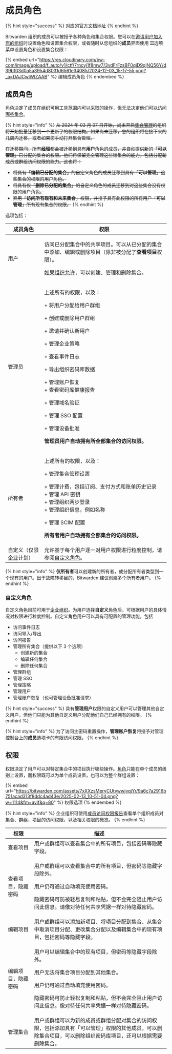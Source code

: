 # 成员角色

{% hint style="success" %}
对应的[官方文档地址](https://bitwarden.com/help/article/user-types-access-control/)
{% endhint %}

Bitwarden 组织的成员可以被授予各种角色和集合权限。您可以在[邀请用户加入您的组织](user-management.md)时设置角色和设置集合权限，或者随时从您组织的**成员**界面使用 **☷**&#x9009;项菜单设置角色和设置集合权限：

{% embed url="https://res.cloudinary.com/bw-com/image/upload/f_auto/v1/ctf/7rncvj1f8mw7/3vdFrFzsBF0qiD9qjNQ56Y/d39b103d0a5a3954d8031d6561e34085/2024-12-03_15-17-55.png?_a=DAJCwlWIZAAB" %}
编辑成员角色
{% endembed %}

## 成员角色 <a href="#member-roles" id="member-roles"></a>

角色决定了成员在组织可用工具范围内可以采取的操作，但无法决定[他们可以访问哪些集合](member-roles.md#permissions)。

{% hint style="info" %}
~~从 2024 年 03 月 07 日开始，尚未开启~~[~~集合管理~~](../manage-shared-items/collections/collection-management.md)~~的组织将开始批量迁移到一个更新了的权限结构。如果尚未迁移，您的组织将在接下来的几周内迁移，或者如果您手动打开集合管理。~~

~~在迁移期间，所有**经理**都会被迁移到具有**用户**角色的成员，并自动提供新的「**可以管理**」已分配的集合的权限。他们将保留完全管理这些馆集合的能力，包括分配新成员或群组访问权限的能力。这也将：~~

* ~~将具有「**编辑已分配的集合**」的自定义角色的成员迁移到具有「**可以管理**」这些集合的权限的用户角色。~~
* ~~将具有仅「**删除已分配的集合**」的自定义角色的成员迁移到对这些集合没有权限的用户角色。~~
* ~~弃用「**访问所有现有和未来集合**」权限，并授予具有此权限的所有用户「**可以管理**」所有现有集合的权限。~~
{% endhint %}

选项包括：

| 成员角色                                                                                                      | 权限                                                                                                                                                                                                                                                        |
| --------------------------------------------------------------------------------------------------------- | --------------------------------------------------------------------------------------------------------------------------------------------------------------------------------------------------------------------------------------------------------- |
| 用户                                                                                                        | <p>访问已分配集合中的共享项目。可以从已分配的集合中添加、编辑或删除项目（除非被分配了<strong>查看项目</strong>权限）。</p><p></p><p><a href="../manage-shared-items/collections/collection-management.md">如果组织允许</a>，可以创建、管理和删除集合。</p>                                                                     |
| 管理员                                                                                                       | <p>上述所有的权限，以及：</p><p>+ 将用户分配给用户群组</p><p>+ 创建或删除用户群组</p><p>+ 邀请并确认新用户</p><p>+ 管理企业策略</p><p>+ 查看事件日志</p><p>+ 导出组织密码库数据</p><p>+ 管理账户恢复<br>+ 查看密码库健康报告</p><p>+ 管理域名验证</p><p>+ 管理 SSO 配置</p><p>+ 管理设备批准</p><p></p><p><strong>管理员用户自动拥有所全部集合的访问权限。</strong></p> |
| 所有者                                                                                                       | <p>上述所有的权限，以及：</p><p>+ 管理集合管理设置</p><p>+ 管理计费，包括订阅、支付方式和账单历史记录<br>+ 管理 API 密钥<br>+ 管理组织两步登录<br>+ 管理组织信息，例如名称</p><p>+ 管理 SCIM 配置</p><p></p><p><strong>所有者用户自动拥有全部集合的访问权限。</strong></p>                                                                      |
| 自定义（仅限[企业](../../plans-and-pricing/password-manager/about-bitwarden-plans.md#enterprise-organizations)计划） | 允许基于每个用户逐一对用户权限进行粒度控制，请参阅[自定义角色](member-roles.md#custom-role)。                                                                                                                                                                                            |

{% hint style="info" %}
**仅所有者**可以创建新的所有者，或分配所有者类型到一个现有的用户。出于故障转移目的，Bitwarden 建议创建多个所有者用户。
{% endhint %}

### 自定义角色 <a href="#custom-role" id="custom-role"></a>

自定义角色目前可用于[企业组织](../../plans-and-pricing/password-manager/about-bitwarden-plans.md#enterprise-organizations)。为用户选择**自定义**角色后，可根据用户的具体情况对权限进行粒度控制。自定义角色用户可以具有可配置的管理功能，包括

* 访问事件日志
* 访问导入/导出
* 访问报告
* 管理所有集合（提供以下 3 个选项）
  * 创建新的集合
  * 编辑任何集合
  * 删除任何集合
* 管理群组
* 管理 SSO
* 管理策略
* 管理用户
* 管理账户恢复（也可管理设备批准请求）

{% hint style="success" %}
具有**管理用户**权限的自定义用户可以管理其他自定义用户，但他们只能为其他自定义用户分配他们自己已经拥有的权限。
{% endhint %}

{% hint style="info" %}
为了访问主密码重置操作，**管理账户恢复**将授予对管理控制台上的**成员**选项卡的有限访问权限。
{% endhint %}

## 权限 <a href="#permissions" id="permissions"></a>

权限决定了用户可以对特定集合中的项目执行哪些操作。[角色](member-roles.md#member-roles)只能在单个成员的级别上设置，而权限既可以为单个成员设置，也可以为整个群组设置：

{% embed url="https://bitwarden.com/assets/7xXXzsMeryCUtvwwjvqjYr/9a6c7a2916b751acad313f8ddc4ad43e/2025-02-13_10-51-04.png?w=1114&fm=avif&q=80" %}
权限选项
{% endembed %}

{% hint style="info" %}
企业组织可使用[成员访问权限报告](../../your-vault/vault-health-reports.md#member-access)查看单个组织成员对集合、群组、项目的访问权限，以及相关权限的概览。
{% endhint %}

| 权限        | 描述                                                                                                                                       |
| --------- | ---------------------------------------------------------------------------------------------------------------------------------------- |
| 查看项目      | 用户或群组可以查看集合中的所有项目，包括密码等隐藏字段。                                                                                                             |
| 查看项目，隐藏密码 | <p>用户或群组可以查看集合中的所有项目，但密码等隐藏字段除外。</p><p>用户仍可通过自动填充使用密码。</p><p>隐藏密码可防被轻易复制​​和粘贴，但不会完全阻止用户访问此信息。请像对待任何共享凭据一样对待隐藏密码。</p>                     |
| 编辑项目      | 用户或群组可以添加新项目、将项目分配到集合、从集合中取消项目分配、更改集合分配以及编辑集合中的现有项目，包括密码等隐藏字段。                                                                           |
| 编辑项目，隐藏密码 | <p>用户可以编辑集合中的现有项目，但密码等隐藏字段除外。</p><p>用户无法将集合项目分配到其他集合。</p><p>用户仍可通过自动填充使用密码。</p><p>隐藏密码可防止轻松复制​​和粘贴，但不会完全阻止用户访问此信息。像对待任何共享凭据一样对待隐藏密码。</p> |
| 管理集合      | 用户或群组可以为新的成员或群组分配对集合的访问权限，包括添加具有「可以管理」权限的其他成员，可以删除集合项目，可以删除组织密码库项目，还可以根据需要删除集合。                                                          |
